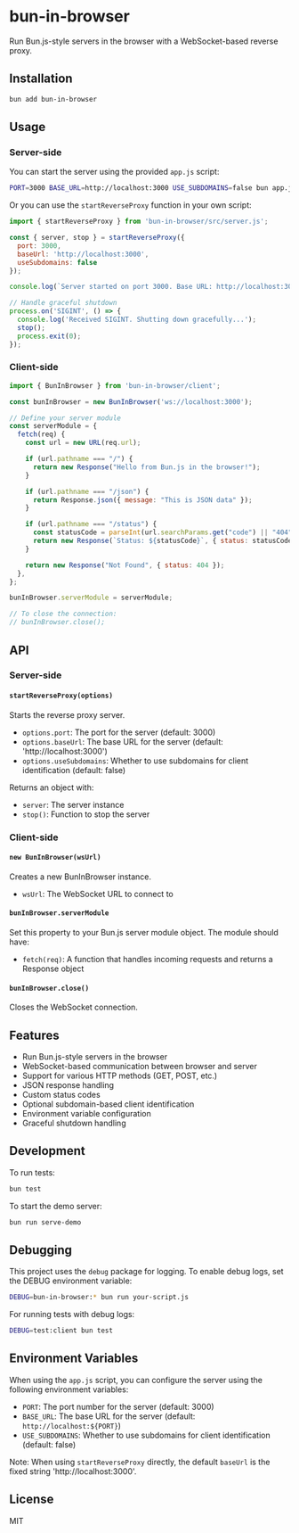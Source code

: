 # bun-in-browser

Run Bun.js-style servers in the browser with a WebSocket-based reverse proxy.

## Installation

```bash
bun add bun-in-browser
```

## Usage

### Server-side

You can start the server using the provided `app.js` script:

```bash
PORT=3000 BASE_URL=http://localhost:3000 USE_SUBDOMAINS=false bun app.js
```

Or you can use the `startReverseProxy` function in your own script:

```javascript
import { startReverseProxy } from 'bun-in-browser/src/server.js';

const { server, stop } = startReverseProxy({
  port: 3000,
  baseUrl: 'http://localhost:3000',
  useSubdomains: false
});

console.log(`Server started on port 3000. Base URL: http://localhost:3000`);

// Handle graceful shutdown
process.on('SIGINT', () => {
  console.log('Received SIGINT. Shutting down gracefully...');
  stop();
  process.exit(0);
});
```

### Client-side

```javascript
import { BunInBrowser } from 'bun-in-browser/client';

const bunInBrowser = new BunInBrowser('ws://localhost:3000');

// Define your server module
const serverModule = {
  fetch(req) {
    const url = new URL(req.url);

    if (url.pathname === "/") {
      return new Response("Hello from Bun.js in the browser!");
    }

    if (url.pathname === "/json") {
      return Response.json({ message: "This is JSON data" });
    }

    if (url.pathname === "/status") {
      const statusCode = parseInt(url.searchParams.get("code") || "404");
      return new Response(`Status: ${statusCode}`, { status: statusCode });
    }

    return new Response("Not Found", { status: 404 });
  },
};

bunInBrowser.serverModule = serverModule;

// To close the connection:
// bunInBrowser.close();
```

## API

### Server-side

#### `startReverseProxy(options)`

Starts the reverse proxy server.

- `options.port`: The port for the server (default: 3000)
- `options.baseUrl`: The base URL for the server (default: 'http://localhost:3000')
- `options.useSubdomains`: Whether to use subdomains for client identification (default: false)

Returns an object with:
- `server`: The server instance
- `stop()`: Function to stop the server

### Client-side

#### `new BunInBrowser(wsUrl)`

Creates a new BunInBrowser instance.

- `wsUrl`: The WebSocket URL to connect to

#### `bunInBrowser.serverModule`

Set this property to your Bun.js server module object. The module should have:
- `fetch(req)`: A function that handles incoming requests and returns a Response object

#### `bunInBrowser.close()`

Closes the WebSocket connection.

## Features

- Run Bun.js-style servers in the browser
- WebSocket-based communication between browser and server
- Support for various HTTP methods (GET, POST, etc.)
- JSON response handling
- Custom status codes
- Optional subdomain-based client identification
- Environment variable configuration
- Graceful shutdown handling

## Development

To run tests:

```bash
bun test
```

To start the demo server:

```bash
bun run serve-demo
```

## Debugging

This project uses the `debug` package for logging. To enable debug logs, set the DEBUG environment variable:

```bash
DEBUG=bun-in-browser:* bun run your-script.js
```

For running tests with debug logs:

```bash
DEBUG=test:client bun test
```

## Environment Variables

When using the `app.js` script, you can configure the server using the following environment variables:

- `PORT`: The port number for the server (default: 3000)
- `BASE_URL`: The base URL for the server (default: `http://localhost:${PORT}`)
- `USE_SUBDOMAINS`: Whether to use subdomains for client identification (default: false)

Note: When using `startReverseProxy` directly, the default `baseUrl` is the fixed string 'http://localhost:3000'.

## License

MIT